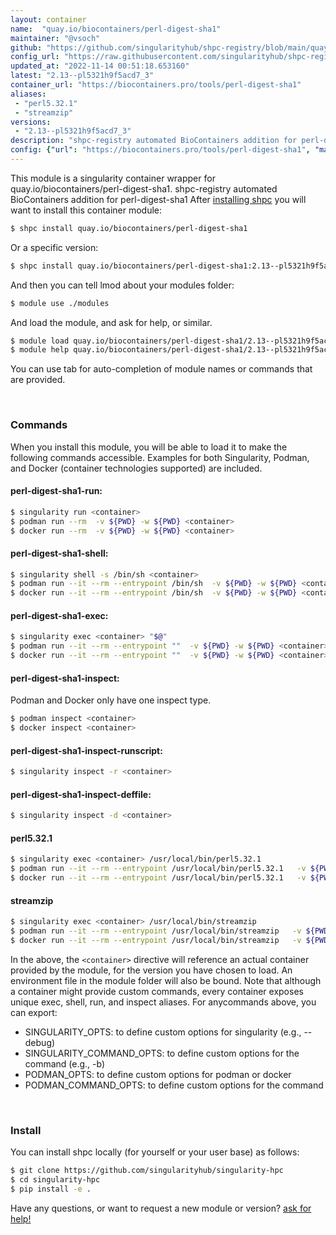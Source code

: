 ```yaml
---
layout: container
name:  "quay.io/biocontainers/perl-digest-sha1"
maintainer: "@vsoch"
github: "https://github.com/singularityhub/shpc-registry/blob/main/quay.io/biocontainers/perl-digest-sha1/container.yaml"
config_url: "https://raw.githubusercontent.com/singularityhub/shpc-registry/main/quay.io/biocontainers/perl-digest-sha1/container.yaml"
updated_at: "2022-11-14 00:51:18.653160"
latest: "2.13--pl5321h9f5acd7_3"
container_url: "https://biocontainers.pro/tools/perl-digest-sha1"
aliases:
 - "perl5.32.1"
 - "streamzip"
versions:
 - "2.13--pl5321h9f5acd7_3"
description: "shpc-registry automated BioContainers addition for perl-digest-sha1"
config: {"url": "https://biocontainers.pro/tools/perl-digest-sha1", "maintainer": "@vsoch", "description": "shpc-registry automated BioContainers addition for perl-digest-sha1", "latest": {"2.13--pl5321h9f5acd7_3": "sha256:f42bc242a9225e70c5c087891512f40a305b65822a1cf8185817d3d910efe678"}, "tags": {"2.13--pl5321h9f5acd7_3": "sha256:f42bc242a9225e70c5c087891512f40a305b65822a1cf8185817d3d910efe678"}, "docker": "quay.io/biocontainers/perl-digest-sha1", "aliases": {"perl5.32.1": "/usr/local/bin/perl5.32.1", "streamzip": "/usr/local/bin/streamzip"}}
---
```


This module is a singularity container wrapper for quay.io/biocontainers/perl-digest-sha1.
shpc-registry automated BioContainers addition for perl-digest-sha1
After [installing shpc](#install) you will want to install this container module:


```bash
$ shpc install quay.io/biocontainers/perl-digest-sha1
```

Or a specific version:

```bash
$ shpc install quay.io/biocontainers/perl-digest-sha1:2.13--pl5321h9f5acd7_3
```

And then you can tell lmod about your modules folder:

```bash
$ module use ./modules
```

And load the module, and ask for help, or similar.

```bash
$ module load quay.io/biocontainers/perl-digest-sha1/2.13--pl5321h9f5acd7_3
$ module help quay.io/biocontainers/perl-digest-sha1/2.13--pl5321h9f5acd7_3
```

You can use tab for auto-completion of module names or commands that are provided.

<br>

### Commands

When you install this module, you will be able to load it to make the following commands accessible.
Examples for both Singularity, Podman, and Docker (container technologies supported) are included.

#### perl-digest-sha1-run:

```bash
$ singularity run <container>
$ podman run --rm  -v ${PWD} -w ${PWD} <container>
$ docker run --rm  -v ${PWD} -w ${PWD} <container>
```

#### perl-digest-sha1-shell:

```bash
$ singularity shell -s /bin/sh <container>
$ podman run --it --rm --entrypoint /bin/sh  -v ${PWD} -w ${PWD} <container>
$ docker run --it --rm --entrypoint /bin/sh  -v ${PWD} -w ${PWD} <container>
```

#### perl-digest-sha1-exec:

```bash
$ singularity exec <container> "$@"
$ podman run --it --rm --entrypoint ""  -v ${PWD} -w ${PWD} <container> "$@"
$ docker run --it --rm --entrypoint ""  -v ${PWD} -w ${PWD} <container> "$@"
```

#### perl-digest-sha1-inspect:

Podman and Docker only have one inspect type.

```bash
$ podman inspect <container>
$ docker inspect <container>
```

#### perl-digest-sha1-inspect-runscript:

```bash
$ singularity inspect -r <container>
```

#### perl-digest-sha1-inspect-deffile:

```bash
$ singularity inspect -d <container>
```


#### perl5.32.1

```bash
$ singularity exec <container> /usr/local/bin/perl5.32.1
$ podman run --it --rm --entrypoint /usr/local/bin/perl5.32.1   -v ${PWD} -w ${PWD} <container> -c " $@"
$ docker run --it --rm --entrypoint /usr/local/bin/perl5.32.1   -v ${PWD} -w ${PWD} <container> -c " $@"
```


#### streamzip

```bash
$ singularity exec <container> /usr/local/bin/streamzip
$ podman run --it --rm --entrypoint /usr/local/bin/streamzip   -v ${PWD} -w ${PWD} <container> -c " $@"
$ docker run --it --rm --entrypoint /usr/local/bin/streamzip   -v ${PWD} -w ${PWD} <container> -c " $@"
```



In the above, the `<container>` directive will reference an actual container provided
by the module, for the version you have chosen to load. An environment file in the
module folder will also be bound. Note that although a container
might provide custom commands, every container exposes unique exec, shell, run, and
inspect aliases. For anycommands above, you can export:

 - SINGULARITY_OPTS: to define custom options for singularity (e.g., --debug)
 - SINGULARITY_COMMAND_OPTS: to define custom options for the command (e.g., -b)
 - PODMAN_OPTS: to define custom options for podman or docker
 - PODMAN_COMMAND_OPTS: to define custom options for the command

<br>

### Install

You can install shpc locally (for yourself or your user base) as follows:

```bash
$ git clone https://github.com/singularityhub/singularity-hpc
$ cd singularity-hpc
$ pip install -e .
```

Have any questions, or want to request a new module or version? [ask for help!](https://github.com/singularityhub/singularity-hpc/issues)